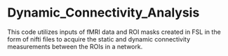 # Dynamic_Connectivity_Analysis
This code utilizes inputs of fMRI data and ROI masks created in FSL in the form of nifti files to acquire the static and dynamic connectivity measurements between the ROIs in a network.
